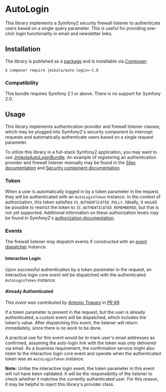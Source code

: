 # AutoLogin

This library implements a Symfony2 security firewall listener to authenticate
users based on a single query parameter. This is useful for providing one-click
login functionality in email and newsletter links.

## Installation

The library is published as a [package][] and is installable via [Composer][]:

```
$ composer require jmikola/auto-login=~1.0
```

  [package]: https://packagist.org/packages/jmikola/auto-login
  [Composer]: http://getcomposer.org/

### Compatibility

This bundle requires Symfony 2.1 or above. There is no support for Symfony 2.0.

## Usage

This library implements authentication provider and firewall listener classes,
which may be plugged into Symfony2's security component to intercept requests
and automatically authenticate users based on a single request parameter.

To utilize this library in a full-stack Symfony2 application, you may want to
use [JmikolaAutoLoginBundle][]. An example of registering an authentication
provider and firewall listener manually may be found in the
[Silex documentation][] and [Security component documentation][].

  [JmikolaAutoLoginBundle]: http://symfony.com/doc/current/book/security.html#using-multiple-user-providers
  [Silex documentation]: http://silex.sensiolabs.org/doc/providers/security.html#defining-a-custom-authentication-provider
  [security component documentation]: http://symfony.com/doc/current/components/security/firewall.html

### Token

When a user is automatically logged in by a token parameter in the request, they
will be authenticated with an `AutoLoginToken` instance. In the context of
authorization, this token satisfies `IS_AUTHENTICATED_FULLY`. Ideally, it would
be possible to restrict the token to `IS_AUTHENTICATED_REMEMBERED`, but that is
not yet supported. Additional information on these authorization levels may be
found in Symfony2's [authorization documentation][].

  [authorization documentation]: http://symfony.com/doc/current/components/security/authorization.html

### Events

The firewall listener may dispatch events if constructed with an
[event dispatcher][] instance.

  [event dispatcher]: http://symfony.com/doc/current/components/event_dispatcher/introduction.html

#### Interactive Login

Upon successful authentication by a token parameter in the request, an
interactive login core event will be dispatched with the authenticated
`AutoLoginToken` instance.

#### Already Authenticated

*This event was contributed by [Antonio Trapani][] in [PR #9][].*

If a token parameter is present in the request, but the user is already
authenticated, a custom event will be dispatched, which includes the token's
value. After dispatching this event, the listener will return immediately, since
there is no work to be done.

A practical use for this event would be to mark user's email addresses as
confirmed, assuming the auto-login link with the token was only delivered via
email. As a business requirement, the confirmation service might also listen to
the interactive login core event and operate when the authenticated token was an
`AutoLoginToken` instance.

**Note:** Unlike the interactive login event, the token parameter in this event
will not have been validated. It will be the responsibility of the listener to
check whether it matches the currently authenticated user. For this reason, it
may be helpful to inject this library's provider class.

  [Antonio Trapani]: https://github.com/TwistedLogic
  [PR #9]: https://github.com/jmikola/AutoLogin/pull/9

